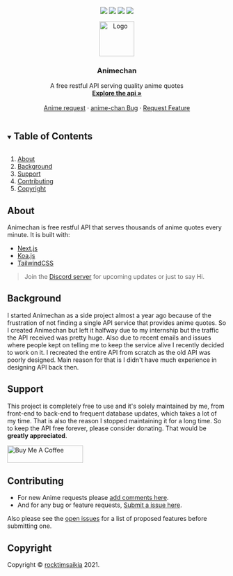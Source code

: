 <p align="center">
  <a href="https://github.com/rocktimsaikia/anime-chan/stargazers"><img src="https://img.shields.io/github/stars/rocktimsaikia/anime-chan.svg?style=for-the-badge"/></a>
  <a href="https://github.com/rocktimsaikia/anime-chan/network/members"><img src="https://img.shields.io/github/forks/rocktimsaikia/anime-chan.svg?style=for-the-badge"/></a>
  <a href="https://github.com/rocktimsaikia/anime-chan/issues"><img src="https://img.shields.io/github/issues/rocktimsaikia/anime-chan.svg?style=for-the-badge"/></a>
  <a href="https://github.com/rocktimsaikia/anime-chan/blob/master/LICENSE.txt"><img src="https://img.shields.io/github/license/rocktimsaikia/anime-chan.svg?style=for-the-badge"/></a>
</a>

<!-- PROJECT LOGO -->
<br />
<p align="center">
  <a href="https://github.com/rocktimsaikia/anime-chan">
    <img src="images/animechan_logo.png" alt="Logo" width="80" height="80">
  </a>

  <h3 align="center">Animechan</h3>

  <p align="center">
    A free restful API serving quality anime quotes
    <br />
    <a href="https://animechan.vercel.app/"><strong>Explore the api »</strong></a>
    <br />
    <br />
    <a href="https://github.com/RocktimSaikia/anime-chan/issues/39">Anime request</a>
    ·
    <a href="https://github.com/rocktimsaikia/anime-chan/issues">anime-chan Bug</a>
    ·
    <a href="https://github.com/rocktimsaikia/anime-chan/issues">Request Feature</a>
  </p>
</p>



<!-- TABLE OF CONTENTS -->
<details open="open">
  <summary><h2 style="display: inline-block">Table of Contents</h2></summary>
  <ol>
    <li><a href="#about">About</a></li>
    <li><a href="#background">Background</a></li>
    <li><a href="#support">Support</a></li>
    <li><a href="#contributing">Contributing</a></li>
    <li><a href="#copyright">Copyright</a></li>
  </ol>
</details>


## About
Animechan is free restful API that serves thousands of anime quotes every minute. It is built with:

* [Next.js](https://nextjs.org/)
* [Koa.js](https://koajs.com/)
* [TailwindCSS](https://tailwindcss.com/)


> Join the [Discord server](https://discord.gg/yVEDXVYaT3) for upcoming updates or just to say Hi.

<!-- ABOUT THE PROJECT -->
## Background

I started Animechan as a side project almost a year ago because of the frustration of not finding a single API service that provides anime quotes. So I created Animechan but left it halfway due to my internship but the traffic the API received was pretty huge. Also due to recent emails and issues where people kept on telling me to keep the service alive I recently decided to work on it. I recreated the entire API from scratch as the old API was poorly designed. Main reason for that is I didn't have much experience in designing API back then.



<!-- USAGE EXAMPLES -->
## Support

This project is completely free to use and it's solely maintained by me, from front-end to back-end to frequent database updates, which takes a lot of my time. That is also the reason I stopped maintaining it for a long time. So to keep the API free forever, please consider donating. That would be **greatly appreciated**.

<a href="https://www.buymeacoffee.com/7BdaxfI" target="_blank"><img src="https://cdn.buymeacoffee.com/buttons/default-orange.png" alt="Buy Me A Coffee" height="40" width="174"></a>



<!-- CONTRIBUTING -->
## Contributing

- For new Anime requests please [add comments here](https://github.com/RocktimSaikia/anime-chan/issues/39).
- And for any bug or feature requests, [Submit a issue here](https://github.com/RocktimSaikia/anime-chan/issues).

Also please see the [open issues](https://github.com/rocktimsaikia/anime-chan/issues) for a list of proposed features before submitting one.

<!-- LICENSE -->
## Copyright

Copyright © [rocktimsaikia](https://rocktimsaikia.now.sh) 2021.
